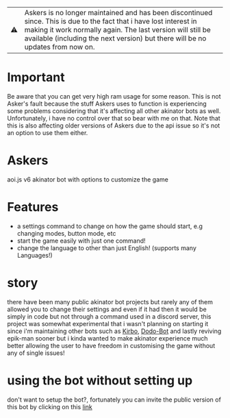 <table class="alert-info" align=center>
<tr>
    <td> ⚠ </td>
    <td>
        Askers is no longer maintained and has been discontinued since. This is due to the fact that i have lost interest in making it work normally again. The last version will still be available (including the next version) but there will be no updates from now on.
    </td>
</table>

# Important
Be aware that you can get very high ram usage for some reason. This is not Asker's fault because the stuff Askers uses to function is experiencing some problems considering that it's affecting all other akinator bots as well. Unfortunately, i have no control over that so bear with me on that. Note that this is also affecting older versions of Askers due to the api issue so it's not an option to use them either.

# Askers
aoi.js v6 akinator bot with options to customize the game

# Features
* a settings command to change on how the game should start, e.g changing modes, button mode, etc
* start the game easily with just one command!
* change the language to other than just English! (supports many Languages!)

# story
there have been many public akinator bot projects but rarely any of them allowed you to change their settings and even if it had then it would be simply in code but not through a command used in a discord server, this project was somewhat experimental that i wasn't planning on starting it since i'm maintaining other bots such as  [Kirbo](https://github.com/DodoGames7/Kirbo), [Dodo-Bot](https://github.com/DodoGames7/Dodo-Bot) and lastly reviving epik-man sooner but i kinda wanted to make akinator experience much better allowing the user to have freedom in customising the game without any of single issues!

# using the bot without setting up
don't want to setup the bot?, fortunately you can invite the public version of this bot by clicking on this [link](https://discord.com/api/oauth2/authorize?client_id=860567781925322759&scope=bot+applications.commands&permissions=11264)
